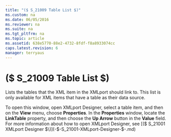 ```yaml
---
title: "($ S_21009 Table List $)"
ms.custom: na
ms.date: 06/05/2016
ms.reviewer: na
ms.suite: na
ms.tgt_pltfrm: na
ms.topic: article
ms.assetid: 638e5770-88e2-4732-8fdf-f8a8933074cc
caps.latest.revision: 6
manager: terryaus
---
```

# ($ S_21009 Table List $)
Lists the tables that the XML item in the XMLport should link to. This list is only available for XML items that have a table as their data source.  
  
 To open this window, open XMLport Designer, select a table item, and then on the **View** menu, choose **Properties**. In the **Properties** window, locate the **LinkTable** property, and then choose the **Up Arrow** button in the **Value** field. For more information about how to open XMLport Designer, see [\($ S\_21001 XMLport Designer $\)](-$-S_21001-XMLport-Designer-$-.md)